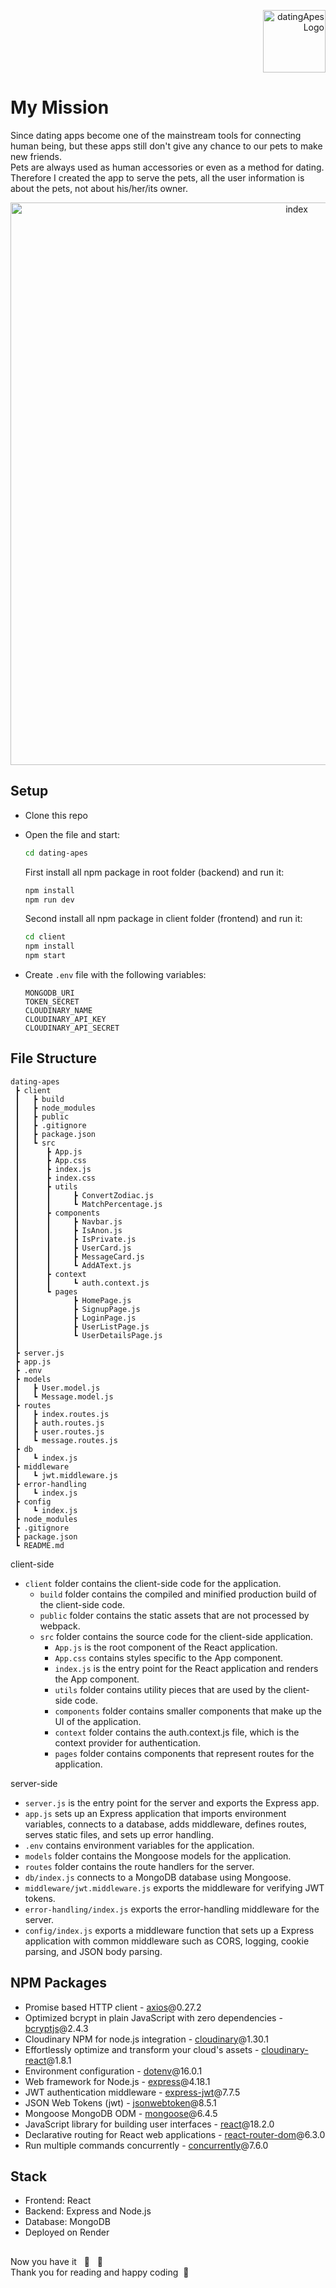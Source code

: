 <p align="right"><img src="https://user-images.githubusercontent.com/104759740/183436724-23c3129c-29c3-43c3-ac79-a02b0b320024.png" alt="datingApesLogo" height="100" /></p>

# My Mission
Since dating apps become one of the mainstream tools for connecting human being, but these apps still don't give any chance to our pets to make new friends.<br>Pets are always used as human accessories or even as a method for dating. Therefore I created the app to serve the pets, all the user information is about the pets, not about his/her/its owner.<br>
<p align="center"><img width="900" alt="index" src="https://user-images.githubusercontent.com/104759740/183531361-a927f4b2-9792-4b0b-827c-592c1d4c21aa.png"></p>

## Setup

- Clone this repo
- Open the file and start:

  ```bash
  cd dating-apes
  ```
  First install all npm package in root folder (backend) and run it: 
  ```bash
  npm install
  npm run dev
  ```
  Second install all npm package in client folder (frontend) and run it:
  ```bash
  cd client
  npm install
  npm start
  ```
  
- Create ```.env``` file with the following variables:
  ```
  MONGODB_URI
  TOKEN_SECRET
  CLOUDINARY_NAME
  CLOUDINARY_API_KEY
  CLOUDINARY_API_SECRET
  ```

## File Structure

```
dating-apes
 ┣ client
 ┃   ┣ build
 ┃   ┣ node_modules
 ┃   ┣ public
 ┃   ┣ .gitignore
 ┃   ┣ package.json
 ┃   ┗ src
 ┃      ┣ App.js
 ┃      ┣ App.css
 ┃      ┣ index.js
 ┃      ┣ index.css
 ┃      ┣ utils
 ┃      ┃     ┣ ConvertZodiac.js
 ┃      ┃     ┗ MatchPercentage.js
 ┃      ┣ components
 ┃      ┃     ┣ Navbar.js
 ┃      ┃     ┣ IsAnon.js
 ┃      ┃     ┣ IsPrivate.js
 ┃      ┃     ┣ UserCard.js
 ┃      ┃     ┣ MessageCard.js
 ┃      ┃     ┗ AddAText.js
 ┃      ┣ context
 ┃      ┃     ┗ auth.context.js
 ┃      ┗ pages
 ┃            ┣ HomePage.js
 ┃            ┣ SignupPage.js
 ┃            ┣ LoginPage.js
 ┃            ┣ UserListPage.js
 ┃            ┗ UserDetailsPage.js
 ┃           
 ┣ server.js
 ┣ app.js
 ┣ .env
 ┣ models
 ┃   ┣ User.model.js
 ┃   ┗ Message.model.js
 ┣ routes
 ┃   ┣ index.routes.js
 ┃   ┣ auth.routes.js
 ┃   ┣ user.routes.js
 ┃   ┗ message.routes.js
 ┣ db
 ┃   ┗ index.js
 ┣ middleware
 ┃   ┗ jwt.middleware.js
 ┣ error-handling
 ┃   ┗ index.js
 ┣ config
 ┃   ┗ index.js
 ┣ node_modules
 ┣ .gitignore
 ┣ package.json
 ┗ README.md

 ```
client-side
- `client` folder contains the client-side code for the application.
    - `build` folder contains the compiled and minified production build of the client-side code.
    - `public` folder contains the static assets that are not processed by webpack.
    - `src` folder contains the source code for the client-side application.
        - `App.js` is the root component of the React application.
        - `App.css` contains styles specific to the App component.
        - `index.js` is the entry point for the React application and renders the App component.
        - `utils` folder contains utility pieces that are used by the client-side code.
        - `components` folder contains smaller components that make up the UI of the application.
        - `context` folder contains the auth.context.js file, which is the context provider for authentication.
        - `pages` folder contains components that represent routes for the application.

server-side
- `server.js` is the entry point for the server and exports the Express app.
- `app.js` sets up an Express application that imports environment variables, connects to a database, adds middleware, defines routes, serves static files, and sets up error handling.
- `.env` contains environment variables for the application.
- `models` folder contains the Mongoose models for the application.
- `routes` folder contains the route handlers for the server.
- `db/index.js` connects to a MongoDB database using Mongoose.
- `middleware/jwt.middleware.js` exports the middleware for verifying JWT tokens.
- `error-handling/index.js` exports the error-handling middleware for the server.
- `config/index.js` exports a middleware function that sets up a Express application with common middleware such as CORS, logging, cookie parsing, and JSON body parsing.


## NPM Packages

- Promise based HTTP client - [axios](https://github.com/mzabriskie/axios)@0.27.2
- Optimized bcrypt in plain JavaScript with zero dependencies - [bcryptjs](https://www.npmjs.com/package/bcryptjs)@2.4.3
- Cloudinary NPM for node.js integration - [cloudinary](https://github.com/cloudinary/cloudinary_npm)@1.30.1
- Effortlessly optimize and transform your cloud's assets - [cloudinary-react](https://www.npmjs.com/package/cloudinary-react)@1.8.1
- Environment configuration - [dotenv](https://www.npmjs.com/package/dotenv)@16.0.1
- Web framework for Node.js - [express](http://expressjs.com/)@4.18.1
- JWT authentication middleware - [express-jwt](https://www.npmjs.com/package/express-jwt)@7.7.5
- JSON Web Tokens (jwt) - [jsonwebtoken](https://www.npmjs.com/package/jsonwebtoken)@8.5.1
- Mongoose MongoDB ODM - [mongoose](https://www.npmjs.com/package/mongoose)@6.4.5
- JavaScript library for building user interfaces - [react](https://facebook.github.io/react/)@18.2.0
- Declarative routing for React web applications - [react-router-dom](https://github.com/remix-run/react-router)@6.3.0
- Run multiple commands concurrently - [concurrently](https://www.npmjs.com/package/concurrently)@7.6.0

## Stack 

- Frontend: React
- Backend: Express and Node.js
- Database: MongoDB 
- Deployed on Render 

## 
Now you have it&nbsp;&nbsp;&nbsp;🎉&nbsp;&nbsp;&nbsp;🦍 <br>
Thank you for reading and happy coding &nbsp;💚
